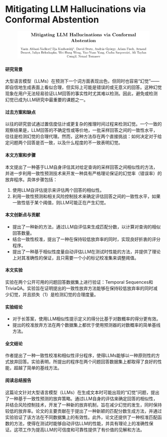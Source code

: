 # Mitigating LLM Hallucinations via Conformal Abstention

<figure><img src="../.gitbook/assets/image (1) (2) (1).png" alt=""><figcaption></figcaption></figure>

#### 研究背景

大型语言模型（LLMs）在预测下一个词方面表现出色，但同时也容易“幻觉”——即自信地生成表面上看似合理，但实际上可能是错误的或无意义的回答。这种幻觉现象在用户无法轻易验证LLM回答的事实性时尤其难以检测。因此，避免或检测幻觉已成为LLM研究中最重要的课题之一。

#### 过去方案和缺点

以往的研究尝试通过置信度估计或更复杂的推理时间过程来检测幻觉。一个一致的观察结果是，LLM回答的不确定性或等价地，一批采样回答之间的一致性水平，往往是检测幻觉的合理代理。然而，这种方法存在两个直接挑战：如何决定对于给定问题两个回答是否一致，以及什么程度的不一致表明幻觉。

#### 本文方案和步骤

本文提出了一种基于LLM自身评估其对给定查询的采样回答之间相似性的方法，并进一步利用一致性预测技术来开发一种具有严格理论保证的幻觉率（错误率）的放弃程序。具体步骤包括：

1. 使用LLM自评估提示来评估两个回答的相似性。
2. 利用一致性预测和相关风险控制技术来确定评估回答之间的一致性水平，如果一致性低于某个阈值，则LLM可能正在产生幻觉。

#### 本文创新点与贡献

* 提出了一种新的方法，通过LLM自评估来生成匹配分数，以计算对查询的相似回答数量。
* 结合一致性校准，提出了一种在保持较低放弃率的同时，实现良好折衷的评分程序。
* 提出了一种基于相似性度量自动评估LLM在测试时性能的方法，并提供了理论上对其准确性的保证，且只需要一个小的标记校准集来调整阈值。

#### 本文实验

实验在两个公开可用的问题回答数据集上进行验证：Temporal Sequences和TriviaQA。实验旨在证明提出的一致性放弃方法能够在保持较低放弃率的同时减少幻觉，并且损失（1）是检测幻觉的合理度量。

#### 实验结论

* 对于长答案，使用LLM相似性提示定义的得分比基于对数概率的得分更有效。
* 提出的校准放弃方法在两个数据集上都优于使用预测器的对数概率的简单基线方法。

#### 全文结论

作者提出了一种一致性校准和相似性评分程序，使得LLMs能够以一种原则性的方式放弃回答。实验表明，所提出的程序在两个问题回答数据集上都取得了良好的性能，超越了简单的基线方法。

#### 阅读总结报告

这篇论文针对大型语言模型（LLMs）在生成文本时可能出现的“幻觉”问题，提出了一种基于一致性预测的放弃策略。通过LLM自身的评估来确定回答的相似性，并结合风险控制技术，开发了一种新的放弃机制，旨在减少幻觉的发生，同时保持较低的放弃率。论文的主要贡献在于提出了一种新颖的匹配分数生成方法，并通过实验验证了该方法在不同数据集上的有效性。此外，论文还提供了一种校准匹配函数的方法，使得在测试时能够自动评估LLM的性能，并具有理论上的准确性保证。这项工作为提高LLM的可信度和可靠性提供了有价值的见解和方法。
